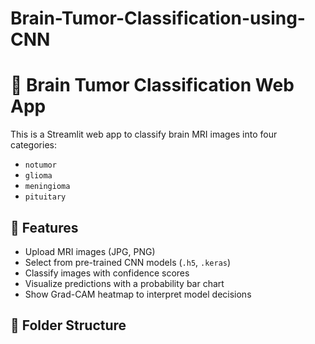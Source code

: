 # Brain-Tumor-Classification-using-CNN

# 🧠 Brain Tumor Classification Web App

This is a Streamlit web app to classify brain MRI images into four categories:
- `notumor`
- `glioma`
- `meningioma`
- `pituitary`

## 🔧 Features

- Upload MRI images (JPG, PNG)
- Select from pre-trained CNN models (`.h5`, `.keras`)
- Classify images with confidence scores
- Visualize predictions with a probability bar chart
- Show Grad-CAM heatmap to interpret model decisions

## 📁 Folder Structure
